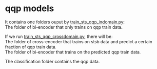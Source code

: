# qqp models 
It contains one folders ouput by [train_sts_qqp_indomain.py](../train_sts_qqp_indomain.py):     
The folder of bi-encoder that only trains on qqp train data.  

If we run [train_sts_qqp_crossdomain.py](../train_sts_qqp_crossdomain.py), there will be:  
The folder of cross-encoder that trains on stsb data and predict a certain fraction of qqp train data.     
The folder of bi-encoder that trains on the predicted qqp train data.<br>

The classification folder contains the qqp data.
